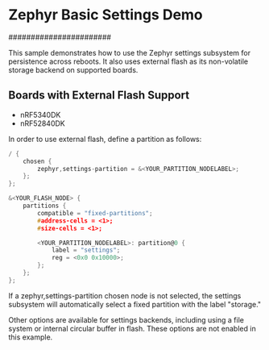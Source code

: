 # Zephyr Basic Settings Demo
#######################

This sample demonstrates how to use the Zephyr settings subsystem for persistence across reboots. It also uses external flash as its non-volatile storage backend on supported boards.

## Boards with External Flash Support
- nRF5340DK
- nRF52840DK

In order to use external flash, define a partition as follows:
```c
/ {
    chosen {
        zephyr,settings-partition = &<YOUR_PARTITION_NODELABEL>;
    };
};

&<YOUR_FLASH_NODE> {
    partitions {
        compatible = "fixed-partitions";
        #address-cells = <1>;
        #size-cells = <1>;

        <YOUR_PARTITION_NODELABEL>: partition@0 {
            label = "settings";
            reg = <0x0 0x10000>;
        };
    };
};
```

If a zephyr,settings-partition chosen node is not selected, the settings subsystem will automatically select a fixed partition with the label "storage."

Other options are available for settings backends, including using a file system or internal circular buffer in flash. These options are not enabled in this example.